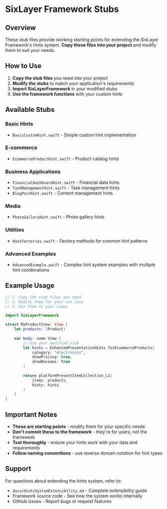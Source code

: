 # SixLayer Framework Stubs

## Overview

These stub files provide working starting points for extending the SixLayer Framework's hints system. **Copy these files into your project** and modify them to suit your needs.

## How to Use

1. **Copy the stub files** you need into your project
2. **Modify the stubs** to match your application's requirements
3. **Import SixLayerFramework** in your modified stubs
4. **Use the framework functions** with your custom hints

## Available Stubs

### **Basic Hints**
- `BasicCustomHint.swift` - Simple custom hint implementation

### **E-commerce**
- `EcommerceProductHint.swift` - Product catalog hints

### **Business Applications**
- `FinancialDashboardHint.swift` - Financial data hints
- `TaskManagementHint.swift` - Task management hints
- `BlogPostHint.swift` - Content management hints

### **Media**
- `PhotoGalleryHint.swift` - Photo gallery hints

### **Utilities**
- `HintFactories.swift` - Factory methods for common hint patterns

### **Advanced Examples**
- `AdvancedExample.swift` - Complex hint system examples with multiple hint combinations

## Example Usage

```swift
// 1. Copy the stub files you need
// 2. Modify them for your use case
// 3. Use them in your views

import SixLayerFramework

struct MyProductView: View {
    let products: [Product]
    
    var body: some View {
        // Use your modified stub
        let hints = EnhancedPresentationHints.forEcommerceProducts(
            category: "electronics",
            showPricing: true,
            showReviews: true
        )
        
        return platformPresentItemCollection_L1(
            items: products,
            hints: hints
        )
    }
}
```

## Important Notes

- **These are starting points** - modify them for your specific needs
- **Don't commit these to the framework** - they're for users, not the framework
- **Test thoroughly** - ensure your hints work with your data and requirements
- **Follow naming conventions** - use reverse domain notation for hint types

## Support

For questions about extending the hints system, refer to:
- `docs/HintsSystemExtensibility.md` - Complete extensibility guide
- Framework source code - See how the system works internally
- GitHub issues - Report bugs or request features
